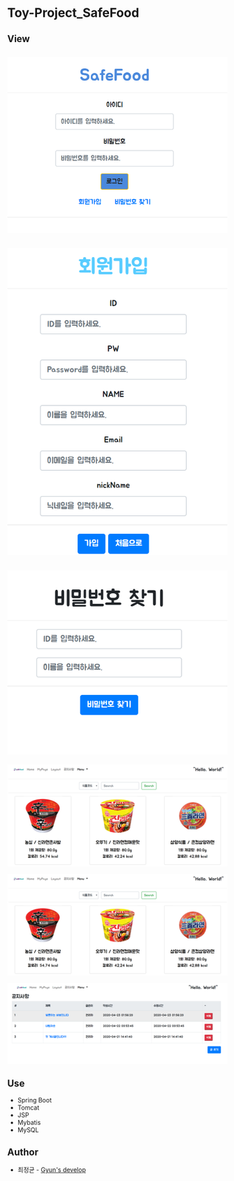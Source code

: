 # Toy-Project_SafeFood


## View
![lgoin](./img/login.PNG)
---
![signUp](./img/signUp.PNG)
---
![findPw](./img/findPw.PNG)
---
![foodList1](./img/foodlist1.PNG)

![foodList2](./img/foodlist1.PNG)

![notice](./img/notice.PNG)



## Use
* Spring Boot
* Tomcat
* JSP
* Mybatis
* MySQL


## Author
* 최정균 - [Gyun's develop](https://github.com/wjdrbs96)